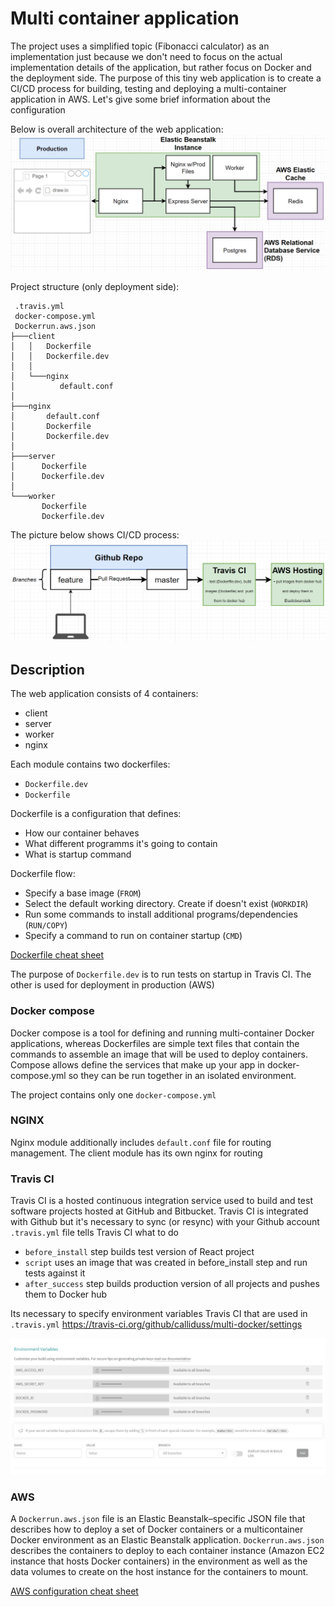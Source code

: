 
# Multi container application

The project uses a simplified topic (Fibonacci calculator) as an implementation just because we don't need to focus on the actual implementation details of the application, but rather focus on Docker and the deployment side. The purpose of this tiny web application is to create a CI/CD process for building, testing and deploying a multi-container application in AWS.
Let's give some brief information about the configuration

Below is overall architecture of the web application:
![Architecture](https://github.com/calliduss/multi-docker/blob/master/figures/Prod.PNG)


Project structure (only deployment side): 

```
 .travis.yml 
 docker-compose.yml  
 Dockerrun.aws.json 
├───client 
│   │   Dockerfile 
│   │   Dockerfile.dev 
│   │
│   └───nginx 
│          default.conf 
│
├───nginx 
│       default.conf 
│       Dockerfile 
│       Dockerfile.dev 
│
├───server 
│      Dockerfile 
│      Dockerfile.dev 
│
└───worker 
       Dockerfile 
       Dockerfile.dev 
```


The picture below shows CI/CD process:
![Architecture](https://github.com/calliduss/multi-docker/blob/master/figures/cicd.PNG)


## Description

The web application consists of 4 containers:

- client
- server
- worker
- nginx

Each module contains two dockerfiles:

* `Dockerfile.dev`
* `Dockerfile`

Dockerfile is a configuration that defines:
* How our container behaves
* What different programms it's going to contain
* What is startup command

Dockerfile flow: 
* Specify a base image (`FROM`)
* Select the default working directory. Create if doesn't exist (`WORKDIR`)
* Run some commands to install additional programs/dependencies (`RUN/COPY`)
* Specify a command to run on container startup (`CMD`)

[Dockerfile cheat sheet](https://design.jboss.org/redhatdeveloper/marketing/docker_cheatsheet/cheatsheet/images/docker_cheatsheet_r3v2.pdf)

The purpose of `Dockerfile.dev` is to run tests on startup in Travis CI. The other is used for deployment in production (AWS)

### Docker compose

Docker compose is a tool for defining and running multi-container Docker applications, whereas Dockerfiles are simple text files that contain the commands to assemble an image that will be used to deploy containers. Compose allows define the services that make up your app in docker-compose.yml so they can be run together in an isolated environment.

The project contains only one `docker-compose.yml`

### NGINX

Nginx module additionally includes `default.conf` file for routing management. 
The client module has its own nginx for routing


### Travis CI

Travis CI is a hosted continuous integration service used to build and test software projects hosted at GitHub and Bitbucket.
Travis CI is integrated with Github but it's necessary to sync (or resync) with your Github account
`.travis.yml` file tells Travis CI what to do

- `before_install` step builds test version of React project 
- `script` uses an image that was created in before_install step and run tests against it 
- `after_success` step builds production version of all projects and pushes them to Docker hub 

Its necessary to specify environment variables Travis CI that are used in `.travis.yml`
https://travis-ci.org/github/calliduss/multi-docker/settings

![Architecture](https://github.com/calliduss/multi-docker/blob/master/figures/env_vars.PNG)


### AWS

A `Dockerrun.aws.json` file is an Elastic Beanstalk–specific JSON file that describes how to deploy a set of Docker containers or a multicontainer Docker environment as an Elastic Beanstalk application. `Dockerrun.aws.json` describes the containers to deploy to each container instance (Amazon EC2 instance that hosts Docker containers) in the environment as well as the data volumes to create on the host instance for the containers to mount.

[AWS configuration cheat sheet](?)
